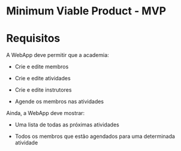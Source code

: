 # Minimum Viable Product - MVP

# Requisitos

A WebApp deve permitir que a academia:

* Crie e edite membros

* Crie e edite atividades

* Crie e edite instrutores

* Agende os membros nas atividades

Ainda, a WebApp deve mostrar:

* Uma lista de todas as próximas atividades

* Todos os membros que estão agendados para uma determinada atividade